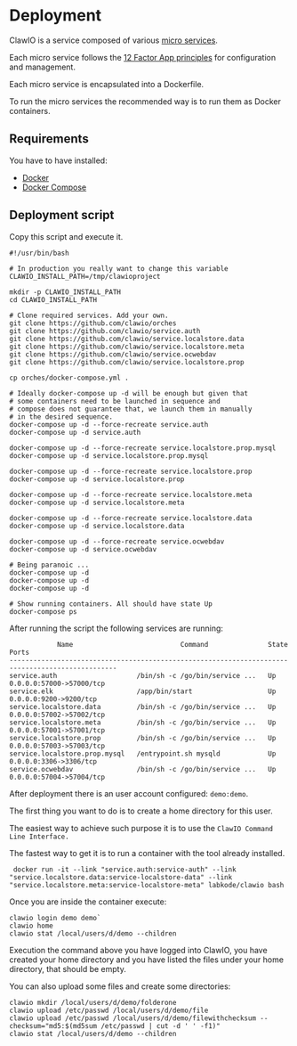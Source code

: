# Deployment

ClawIO is a service composed of various [micro services](http://martinfowler.com/articles/microservices.html).


Each micro service follows the [12 Factor App principles](http://12factor.net/) for configuration and management.

Each micro service is encapsulated into a Dockerfile.

To run the micro services the recommended way is to run them as Docker containers.

## Requirements
You have to have installed:

* [Docker](http://docs.docker.com/)
* [Docker Compose](http://docs.docker.com/compose/install/)



## Deployment script

Copy this script and execute it.

```
#!/usr/bin/bash

# In production you really want to change this variable 
CLAWIO_INSTALL_PATH=/tmp/clawioproject

mkdir -p CLAWIO_INSTALL_PATH
cd CLAWIO_INSTALL_PATH

# Clone required services. Add your own.
git clone https://github.com/clawio/orches
git clone https://github.com/clawio/service.auth
git clone https://github.com/clawio/service.localstore.data
git clone https://github.com/clawio/service.localstore.meta
git clone https://github.com/clawio/service.ocwebdav
git clone https://github.com/clawio/service.localstore.prop

cp orches/docker-compose.yml .

# Ideally docker-compose up -d will be enough but given that
# some containers need to be launched in sequence and 
# compose does not guarantee that, we launch them in manually
# in the desired sequence.
docker-compose up -d --force-recreate service.auth
docker-compose up -d service.auth

docker-compose up -d --force-recreate service.localstore.prop.mysql
docker-compose up -d service.localstore.prop.mysql

docker-compose up -d --force-recreate service.localstore.prop
docker-compose up -d service.localstore.prop

docker-compose up -d --force-recreate service.localstore.meta
docker-compose up -d service.localstore.meta

docker-compose up -d --force-recreate service.localstore.data
docker-compose up -d service.localstore.data

docker-compose up -d --force-recreate service.ocwebdav
docker-compose up -d service.ocwebdav

# Being paranoic ...
docker-compose up -d
docker-compose up -d
docker-compose up -d

# Show running containers. All should have state Up
docker-compose ps

```

After running the script the following services are running:


```
            Name                           Command               State            Ports
-------------------------------------------------------------------------------------------------
service.auth                    /bin/sh -c /go/bin/service ...   Up      0.0.0.0:57000->57000/tcp
service.elk                     /app/bin/start                   Up      0.0.0.0:9200->9200/tcp
service.localstore.data         /bin/sh -c /go/bin/service ...   Up      0.0.0.0:57002->57002/tcp
service.localstore.meta         /bin/sh -c /go/bin/service ...   Up      0.0.0.0:57001->57001/tcp
service.localstore.prop         /bin/sh -c /go/bin/service ...   Up      0.0.0.0:57003->57003/tcp
service.localstore.prop.mysql   /entrypoint.sh mysqld            Up      0.0.0.0:3306->3306/tcp
service.ocwebdav                /bin/sh -c /go/bin/service ...   Up      0.0.0.0:57004->57004/tcp
```

After deployment there is an user account configured: `demo:demo`.

The first thing you want to do is to create a home directory for this user. 

The easiest way to achieve such purpose  it is to use the `ClawIO Command Line Interface.`

The fastest way to get it is to run a container with the tool already installed.

```
 docker run -it --link "service.auth:service-auth" --link "service.localstore.data:service-localstore-data" --link "service.localstore.meta:service-localstore-meta" labkode/clawio bash
 ```

Once you are inside the container execute:

```
clawio login demo demo`
clawio home
clawio stat /local/users/d/demo --children
```

Execution the command above you have logged into ClawIO, you have created your home directory and you have listed the files under your home directory, that should be empty.

You can also upload some files and create some directories:

```
clawio mkdir /local/users/d/demo/folderone
clawio upload /etc/passwd /local/users/d/demo/file
clawio upload /etc/passwd /local/users/d/demo/filewithchecksum --checksum="md5:$(md5sum /etc/passwd | cut -d ' ' -f1)"
clawio stat /local/users/d/demo --children
```
